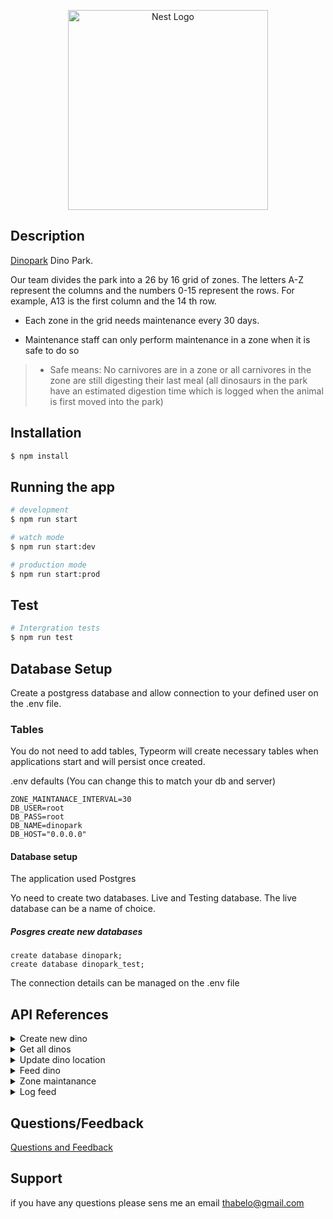 <p align="center">
  <a href="http://bluelink.co.za:3000/apidoc/" target="blank"><img src="https://miro.medium.com/max/1400/0*jwIPb4cdMgMSVIKt" width="320" alt="Nest Logo" /></a>
</p>

## Description

[Dinopark](http://bluelink.co.za:3000/apidoc) Dino Park.

Our team divides the park into a 26 by 16 grid of zones. The letters A-Z represent the
columns and the numbers 0-15 represent the rows. For example, A13 is the first column and
the 14 th row.

* Each zone in the grid needs maintenance every 30 days.

* Maintenance staff can only perform maintenance in a zone when it is safe to do so

> * Safe means: No carnivores are in a zone or all carnivores in the zone are still
digesting their last meal (all dinosaurs in the park have an estimated digestion time
which is logged when the animal is first moved into the park)


## Installation

```bash
$ npm install
```

## Running the app

```bash
# development
$ npm run start

# watch mode
$ npm run start:dev

# production mode
$ npm run start:prod
```

## Test

```bash
# Intergration tests
$ npm run test
```
## Database Setup
Create a postgress database and allow connection to your defined user on the .env file.

### Tables
You do not need to add tables, Typeorm will create necessary tables when applications start and will persist once created.

.env defaults (You can change this to match your db and server)
```
ZONE_MAINTANACE_INTERVAL=30
DB_USER=root
DB_PASS=root
DB_NAME=dinopark
DB_HOST="0.0.0.0"
```

#### Database setup

The application used Postgres

Yo need to create two databases. Live and Testing database. The live database can be a name of choice.

##### Posgres create new databases
```
create database dinopark;
create database dinopark_test;
```
The connection details can be managed on the .env file

## API References 

<details>
  <summary>Create new dino</summary>
  
##### Request

```
curl -X 'POST' \
  'http://0.0.0.0:3000/api/dinos' \
  -H 'accept: application/json' \
  -H 'Content-Type: application/json' \
  -d '
  {
    "name": "McGroggity Test 1",
    "species": "Tyrannosaurus Test 1",
    "gender": "male",
    "digestion_period_in_hours": 2,
    "herbivore": false,
    "location": "A3",
    "park_id": 1
  }'
```

#### Response body
```
{
  "id": 1,
  "name": "McGroggity Test 1",
  "species": "Tyrannosaurus Test 1",
  "gender": "male",
  "digestion_period_in_hours": 2,
  "herbivore": false,
  "location": "A3",
  "park_id": 1,
  "kind": "dino_added"
}
```
</details>

<details>
  <summary>Get all dinos</summary>

#### Request
```
curl -X 'GET' \
  'http://0.0.0.0:3000/api/dinos' \
  -H 'accept: application/json'
```

#### Response
```
[
  {
    "id": 1,
    "name": "McGroggity Test 1",
    "species": "Tyrannosaurus Test 1",
    "gender": "male",
    "digestion_period_in_hours": 2,
    "herbivore": false,
    "location": "A3",
    "park_id": 1
  },
  {
    "id": 2,
    "name": "McGroggity Test 2",
    "species": "Tyrannosaurus Test 2",
    "gender": "male",
    "digestion_period_in_hours": 2,
    "herbivore": false,
    "location": "A3",
    "park_id": 1
  }
]
```
</details>
  
<details>
  <summary>Update dino location</summary>

#### Request
```
curl -X 'PATCH' \
  'http://0.0.0.0:3000/api/dinos/25' \
  -H 'accept: application/json' \
  -H 'Content-Type: application/json' \
  -d '{
  "location": "A0",
  "park_id": 1
}'
```
  
#### Response
```
{
  "location": "A0",
  "park_id": 1,
  "kind": "dino_location_updated",
  "dinosaur_id": 25,
  "time": "2021-10-15T03:26:39.898Z"
}
```
</details>

<details>
  <summary>Feed dino</summary>

#### Request 
```
curl -X 'PATCH' \
  'http://0.0.0.0:3000/api/dinos/feed/25' \
  -H 'accept: application/json'
```
  
#### Response
```
{
  "location": "A0",
  "park_id": 1,
  "kind": "dino_fed",
  "dinosaur_id": 25,
  "time": "2021-10-15T03:28:07.577Z"
}
```
</details>

<details>
  <summary>Zone maintanance</summary>

#### Request
```
curl -X 'POST' \
  'http://0.0.0.0:3000/api/dinos/maintanance' \
  -H 'accept: */*' \
  -H 'Content-Type: application/json' \
  -d '{
  "location": "A0",
  "park_id": 1
}'
```

#### Response
```
{
  "location": "A0",
  "park_id": 1,
  "kind": "maintenance_performed",
  "time": "2021-10-15T03:31:20.212Z"
}
```
</details>

<details>
  <summary>Log feed </summary>

#### Request
```
curl -X 'GET' \
  'http://0.0.0.0:3000/api/logs/feed' \
  -H 'accept: */*'
```

#### Response
```
[
  {
    "name": "McGroggity Test 1",
    "species": "Tyrannosaurus Test 1",
    "gender": "male",
    "digestion_period_in_hours": 2,
    "location": "A3",
    "park_id": 1,
    "kind": "dino_added",
    "dinosaur_id": 22,
    "time": "2021-10-14T16:28:45.722Z"
  },
  {
    "name": "McGroggity Test 2",
    "species": "Tyrannosaurus Test 2",
    "gender": "male",
    "digestion_period_in_hours": 2,
    "location": "A3",
    "park_id": 1,
    "kind": "dino_added",
    "dinosaur_id": 23,
    "time": "2021-10-14T16:28:57.601Z"
  }
]
```
</details>

## Questions/Feedback 

[Questions and Feedback](https://docs.google.com/document/d/1FwF9jZfKJM_SS7eTi_S98sEn4uhX7QG9kR7mevcKWmQ/edit#heading=h.5hceptqr3pxa)

## Support

if you have any questions please sens me an email thabelo@gmail.com
